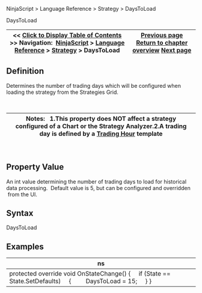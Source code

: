 ﻿


NinjaScript \> Language Reference \> Strategy \> DaysToLoad






















DaysToLoad







| \<\< [Click to Display Table of Contents](daystoload.md) \>\> **Navigation:**     [NinjaScript](ninjascript-1.md) \> [Language Reference](language_reference_wip-1.md) \> [Strategy](strategy-1.md) \> DaysToLoad | [Previous page](connectionlosshandling-1.md) [Return to chapter overview](strategy-1.md) [Next page](defaultquantity-1.md) |
| --- | --- |











## Definition


Determines the number of trading days which will be configured when loading the strategy from the Strategies Grid.


 




| Notes:   1\.This property does NOT affect a strategy configured of a Chart or the Strategy Analyzer.2\.A trading day is defined by a [Trading Hour](using_the_trading_hours_window-1.md) template |
| --- |



 


## Property Value


An int value determining the number of trading days to load for historical data processing.  Default value is 5, but can be configured and overridden  from the UI.


## 


## Syntax


DaysToLoad


## 


## Examples




| ns |
| --- |
| protected override void OnStateChange() {      if (State \=\= State.SetDefaults)      {          DaysToLoad \= 15;      } } |



 








